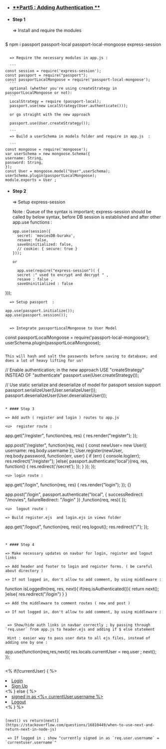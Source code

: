 
* ###  <u>  **Part5 : Adding Authentication  ** </u>

* #### Step 1

  => Install and require the modules

   ```
$ npm i passport passport-local passport-local-mongoose express-session
  ```

    => Require the necessary modules in app.js :

    ```
const session = require('express-session');
const passport = require("passport");
const passportLocalMongoose = require('passport-local-mongoose');
    ```
    optional (whether you're using createStrategy in passportLocalMongoose or not):
    ```
    LocalStrategy = require (passport-local);
    passport.use(new LocalStrategy(User.authenticate()));

    or go straight with the new approach

    passport.use(User.createStrategy());

    ```
    => Build a userSchema in models folder and require in app.js  :

    ```
const mongoose = require('mongoose');
var userSchema = new mongoose.Schema({
  username: String,
  password: String,
});
const User = mongoose.model("User",userSchema);
userSchema.plugin(passportLocalMongoose);
module.exports = User ;
```



* #### Step 2

  => Setup express-session

  Note : Queue of the syntax is important; express-session should be called by below syntax, before DB session is established and after other app.use functions :


  ```
  app.use(session({
    secret: 'moviesDB-buraku',
    resave: false,
    saveUninitialized: false,
    // cookie: { secure: true }
  }));

  or

    app.use(require("express-session")( {
    secret :" used to encrypt and decrypt " ,
    resave : false ,
    saveUninitialized : false
}));


```
  => Setup passport  :

 ```
    app.use(passport.initialize());
    app.use(passport.session());
```

  => Integrate passportLocalMongoose to User Model

  ```
const passportLocalMongoose = require('passport-local-mongoose');
userSchema.plugin(passportLocalMongoose);
  ```

  This will hash and salt the passwords before saving to database; and does a lot of heavy lifting for us!

  ```
  // Enable authentication; in the new approach USE "createStrategy" INSTEAD OF "authenticate"
  passport.use(User.createStrategy());

  // Use static serialize and deserialize of model for passport session support
  passport.serializeUser(User.serializeUser());
  passport.deserializeUser(User.deserializeUser());

  ```

* #### Step 3

 => Add auth ( register and login ) routes to app.js

 <u>  register route :

 ```  
 app.get("/register", function(req, res) {
   res.render("register");
 });

 app.post("/register", function(req, res) {
   const newUser= new User({
     username: req.body.username
   });
   User.register(newUser, req.body.password, function(err, user) {
     if (err) {
       console.log(err);
       res.redirect("/register");
     }else{
       passport.authenticate('local')(req, res, function() {
         res.redirect('/secret');
       });
     }
   });
 });

 ```
 <u> login route :

 ```  
 app.get("/login", function(req, res) {
  res.render("login");
}); {}

 app.post("/login", passport.authenticate("local", {
    successRedirect: "/movies",
    failureRedirect: "/login"
}) ,function(req, res){
});

 ```
<u>  logout route :

 => Build register.ejs  and login.ejs in views folder

 ```  
 app.get("/logout", function(req, res){
     req.logout();
     res.redirect("/");
 });

 ```


 * #### Step 4

 => Make necessary updates on navbar for login, register and logout links

 => Add header and footer to login and register forms. ( be careful about directory )

 => If not logged in, don't allow to add comment, by using middleware :

 ```  
 function isLoggedIn(req, res, next){
     if(req.isAuthenticated()){
       return next();
     }else{
       res.redirect("/login")
     }
 }

 ```
 => Add the middleware to comment routes ( new and post )

 => If not logged in, don't allow to add comment, by using middleware :


  => Show/hide auth links in navbar correctly ; by passing through `req.user` from app.js to header.ejs and adding if $ else statement

  Hint : easier way to pass user data to all ejs files, instead of adding one by one :

  ```  
  app.use(function(req,res,next){
    res.locals.currentUser = req.user ;
    next();
  });
  ```

  ```
  <%  if(!currentUser) { %>
      <li class="nav-item"> <a class="nav-link" href="/login">Login</a> </li>
      <li class="nav-item"> <a class="nav-link" href="/register">Sign Up</a> </li>
 <% } else { %>
    <li class="nav-item"> <a class="nav-link" href="#"> signed in as  <%= currentUser.username %> </a> </li>
    <li class="nav-item"> <a class="nav-link" href="/logout">Logout</a> </li>
 <% } %>
  ```

  [next() vs return(next)](https://stackoverflow.com/questions/16810449/when-to-use-next-and-return-next-in-node-js)

   => If logged in ; show "currently signed in as `req.user.username` = `currentuser.username`"
